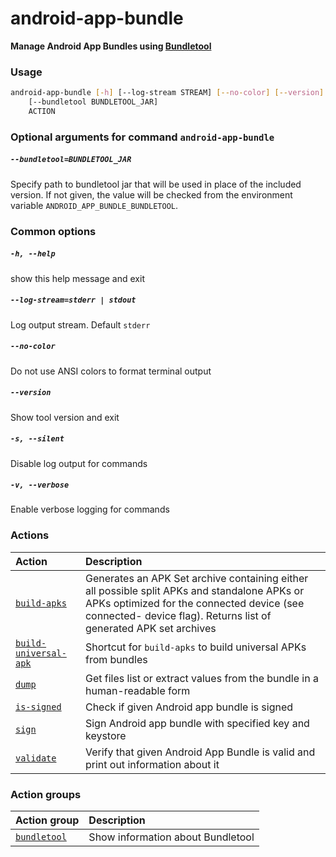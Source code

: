 
android-app-bundle
==================


**Manage Android App Bundles using [Bundletool](https://developer.android.com/studio/command-line/bundletool)**
### Usage
```bash
android-app-bundle [-h] [--log-stream STREAM] [--no-color] [--version] [-s] [-v]
    [--bundletool BUNDLETOOL_JAR]
    ACTION
```
### Optional arguments for command `android-app-bundle`

##### `--bundletool=BUNDLETOOL_JAR`


Specify path to bundletool jar that will be used in place of the included version. If not given, the value will be checked from the environment variable `ANDROID_APP_BUNDLE_BUNDLETOOL`.
### Common options

##### `-h, --help`


show this help message and exit
##### `--log-stream=stderr | stdout`


Log output stream. Default `stderr`
##### `--no-color`


Do not use ANSI colors to format terminal output
##### `--version`


Show tool version and exit
##### `-s, --silent`


Disable log output for commands
##### `-v, --verbose`


Enable verbose logging for commands
### Actions

|Action|Description|
| :--- | :--- |
|[`build-apks`](build-apks.md)|Generates an APK Set archive containing either all possible split APKs and standalone APKs or APKs optimized for the connected device (see connected- device flag). Returns list of generated APK set archives|
|[`build-universal-apk`](build-universal-apk.md)|Shortcut for `build-apks` to build universal APKs from bundles|
|[`dump`](dump.md)|Get files list or extract values from the bundle in a human-readable form|
|[`is-signed`](is-signed.md)|Check if given Android app bundle is signed|
|[`sign`](sign.md)|Sign Android app bundle with specified key and keystore|
|[`validate`](validate.md)|Verify that given Android App Bundle is valid and print out information about it|

### Action groups

|Action group|Description|
| :--- | :--- |
|[`bundletool`](bundletool.md)|Show information about Bundletool|
